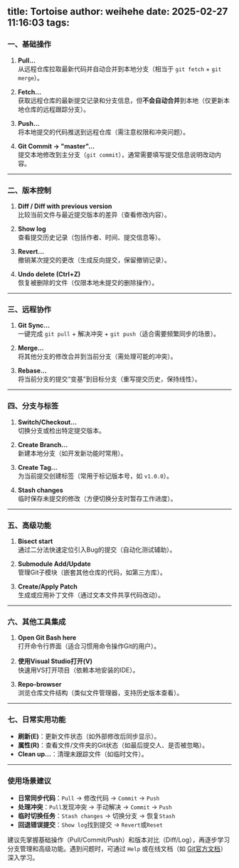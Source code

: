 title: Tortoise
author: weihehe
date: 2025-02-27 11:16:03
tags:
---
<!--more-->

### **一、基础操作**
1. **Pull...**  
   从远程仓库拉取最新代码并自动合并到本地分支（相当于 `git fetch` + `git merge`）。

2. **Fetch...**  
   获取远程仓库的最新提交记录和分支信息，但**不会自动合并**到本地（仅更新本地仓库的远程跟踪分支）。

3. **Push...**  
   将本地提交的代码推送到远程仓库（需注意权限和冲突问题）。

4. **Git Commit -> "master"...**  
   提交本地修改到主分支（`git commit`），通常需要填写提交信息说明改动内容。

---

### **二、版本控制**
1. **Diff / Diff with previous version**  
   比较当前文件与最近提交版本的差异（查看修改内容）。

2. **Show log**  
   查看提交历史记录（包括作者、时间、提交信息等）。

3. **Revert...**  
   撤销某次提交的更改（生成反向提交，保留撤销记录）。

4. **Undo delete (Ctrl+Z)**  
   恢复被删除的文件（仅限本地未提交的删除操作）。

---

### **三、远程协作**
1. **Git Sync...**  
   一键完成 `git pull` + 解决冲突 + `git push`（适合需要频繁同步的场景）。

2. **Merge...**  
   将其他分支的修改合并到当前分支（需处理可能的冲突）。

3. **Rebase...**  
   将当前分支的提交“变基”到目标分支（重写提交历史，保持线性）。

---

### **四、分支与标签**
1. **Switch/Checkout...**  
   切换分支或检出特定提交版本。

2. **Create Branch...**  
   新建本地分支（如开发新功能时常用）。

3. **Create Tag...**  
   为当前提交创建标签（常用于标记版本号，如 `v1.0.0`）。

4. **Stash changes**  
   临时保存未提交的修改（方便切换分支时暂存工作进度）。

---

### **五、高级功能**
1. **Bisect start**  
   通过二分法快速定位引入Bug的提交（自动化测试辅助）。

2. **Submodule Add/Update**  
   管理Git子模块（嵌套其他仓库的代码，如第三方库）。

3. **Create/Apply Patch**  
   生成或应用补丁文件（通过文本文件共享代码改动）。

---

### **六、其他工具集成**
1. **Open Git Bash here**  
   打开命令行界面（适合习惯用命令操作Git的用户）。

2. **使用Visual Studio打开(V)**  
   快速用VS打开项目（依赖本地安装的IDE）。

3. **Repo-browser**  
   浏览仓库文件结构（类似文件管理器，支持历史版本查看）。

---

### **七、日常实用功能**
- **刷新(E)**：更新文件状态（如外部修改后同步显示）。
- **属性(R)**：查看文件/文件夹的Git状态（如最后提交人、是否被忽略）。
- **Clean up...**：清理未跟踪文件（如临时文件）。

---

### **使用场景建议**
- **日常同步代码**：`Pull` → 修改代码 → `Commit` → `Push`  
- **处理冲突**：`Pull`发现冲突 → 手动解决 → `Commit` → `Push`  
- **临时切换任务**：`Stash changes` → 切换分支 → 恢复`Stash`  
- **回退错误提交**：`Show log`找到提交 → `Revert`或`Reset`

建议先掌握基础操作（Pull/Commit/Push）和版本对比（Diff/Log），再逐步学习分支管理和高级功能。遇到问题时，可通过 `Help` 或在线文档（如 [Git官方文档](https://git-scm.com/doc)）深入学习。